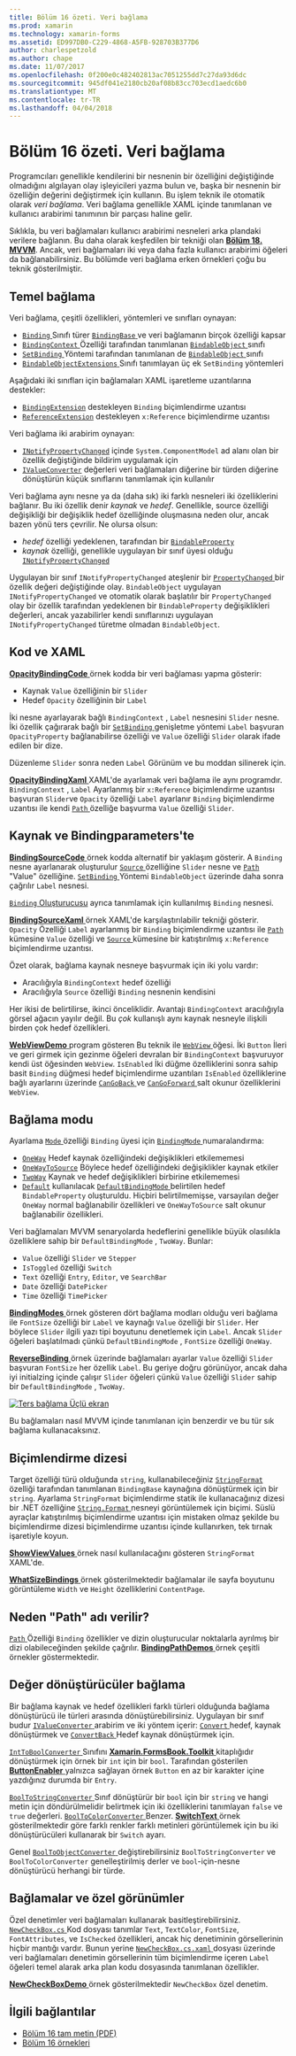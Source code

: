 ```yaml
---
title: Bölüm 16 özeti. Veri bağlama
ms.prod: xamarin
ms.technology: xamarin-forms
ms.assetid: ED997DB0-C229-4868-A5FB-928703B377D6
author: charlespetzold
ms.author: chape
ms.date: 11/07/2017
ms.openlocfilehash: 0f200e0c482402813ac7051255dd7c27da93d6dc
ms.sourcegitcommit: 945df041e2180cb20af08b83cc703ecd1aedc6b0
ms.translationtype: MT
ms.contentlocale: tr-TR
ms.lasthandoff: 04/04/2018
---
```

# <a name="summary-of-chapter-16-data-binding"></a>Bölüm 16 özeti. Veri bağlama

Programcıları genellikle kendilerini bir nesnenin bir özelliğini değiştiğinde olmadığını algılayan olay işleyicileri yazma bulun ve, başka bir nesnenin bir özelliğin değerini değiştirmek için kullanın. Bu işlem teknik ile otomatik olarak *veri bağlama*. Veri bağlama genellikle XAML içinde tanımlanan ve kullanıcı arabirimi tanımının bir parçası haline gelir.

Sıklıkla, bu veri bağlamaları kullanıcı arabirimi nesneleri arka plandaki verilere bağlanın. Bu daha olarak keşfedilen bir tekniği olan [ **Bölüm 18. MVVM**](chapter18.md). Ancak, veri bağlamaları iki veya daha fazla kullanıcı arabirimi öğeleri da bağlanabilirsiniz. Bu bölümde veri bağlama erken örnekleri çoğu bu teknik gösterilmiştir.

## <a name="binding-basics"></a>Temel bağlama

Veri bağlama, çeşitli özellikleri, yöntemleri ve sınıfları oynayan:

- [ `Binding` ](https://developer.xamarin.com/api/type/Xamarin.Forms.Binding/) Sınıfı türer [ `BindingBase` ](https://developer.xamarin.com/api/type/Xamarin.Forms.BindingBase/) ve veri bağlamanın birçok özelliği kapsar
- [ `BindingContext` ](https://developer.xamarin.com/api/property/Xamarin.Forms.BindableObject.BindingContext/) Özelliği tarafından tanımlanan [ `BindableObject` ](https://developer.xamarin.com/api/type/Xamarin.Forms.BindableObject/) sınıfı
- [ `SetBinding` ](https://developer.xamarin.com/api/member/Xamarin.Forms.BindableObject.SetBinding/p/Xamarin.Forms.BindableProperty/Xamarin.Forms.BindingBase/) Yöntemi tarafından tanımlanan de [ `BindableObject` ](https://developer.xamarin.com/api/type/Xamarin.Forms.BindableObject/) sınıfı
- [ `BindableObjectExtensions` ](https://developer.xamarin.com/api/type/Xamarin.Forms.BindableObjectExtensions/) Sınıfı tanımlayan üç ek `SetBinding` yöntemleri

Aşağıdaki iki sınıfları için bağlamaları XAML işaretleme uzantılarına destekler:

- [`BindingExtension`](https://developer.xamarin.com/api/type/Xamarin.Forms.Xaml.BindingExtension/) destekleyen `Binding` biçimlendirme uzantısı
- [`ReferenceExtension`](https://developer.xamarin.com/api/type/Xamarin.Forms.Xaml.ReferenceExtension/) destekleyen `x:Reference` biçimlendirme uzantısı

Veri bağlama iki arabirim oynayan:

- [`INotifyPropertyChanged`](https://developer.xamarin.com/api/type/System.ComponentModel.INotifyPropertyChanged/) içinde `System.ComponentModel` ad alanı olan bir özellik değiştiğinde bildirim uygulamak için
- [`IValueConverter`](https://developer.xamarin.com/api/type/Xamarin.Forms.IValueConverter/) değerleri veri bağlamaları diğerine bir türden diğerine dönüştürün küçük sınıflarını tanımlamak için kullanılır

Veri bağlama aynı nesne ya da (daha sık) iki farklı nesneleri iki özelliklerini bağlanır. Bu iki özellik denir *kaynak* ve *hedef*. Genellikle, source özelliği değişikliği bir değişiklik hedef özelliğinde oluşmasına neden olur, ancak bazen yönü ters çevrilir. Ne olursa olsun:

- *hedef* özelliği yedeklenen, tarafından bir [`BindableProperty`](https://developer.xamarin.com/api/type/Xamarin.Forms.BindableProperty/)
- *kaynak* özelliği, genellikle uygulayan bir sınıf üyesi olduğu [`INotifyPropertyChanged`](https://developer.xamarin.com/api/type/System.ComponentModel.INotifyPropertyChanged/)

Uygulayan bir sınıf `INotifyPropertyChanged` ateşlenir bir [ `PropertyChanged` ](https://developer.xamarin.com/api/event/System.ComponentModel.INotifyPropertyChanged.PropertyChanged/) bir özellik değeri değiştiğinde olay. `BindableObject` uygulayan `INotifyPropertyChanged` ve otomatik olarak başlatılır bir `PropertyChanged` olay bir özellik tarafından yedeklenen bir `BindableProperty` değişiklikleri değerleri, ancak yazabilirler kendi sınıflarınızı uygulayan `INotifyPropertyChanged` türetme olmadan `BindableObject`.

## <a name="code-and-xaml"></a>Kod ve XAML

[ **OpacityBindingCode** ](https://github.com/xamarin/xamarin-forms-book-samples/tree/master/Chapter16/OpacityBindingCode) örnek kodda bir veri bağlaması yapma gösterir:

- Kaynak `Value` özelliğinin bir `Slider`
- Hedef `Opacity` özelliğinin bir `Label`

İki nesne ayarlayarak bağlı `BindingContext` , `Label` nesnesini `Slider` nesne. İki özellik çağırarak bağlı bir [ `SetBinding` ](https://developer.xamarin.com/api/member/Xamarin.Forms.BindableObjectExtensions.SetBinding/p/Xamarin.Forms.BindableObject/Xamarin.Forms.BindableProperty/System.String/) genişletme yöntemi `Label` başvuran `OpacityProperty` bağlanabilirse özelliği ve `Value` özelliği `Slider` olarak ifade edilen bir dize.

Düzenleme `Slider` sonra neden `Label` Görünüm ve bu moddan silinerek için.

[ **OpacityBindingXaml** ](https://github.com/xamarin/xamarin-forms-book-samples/tree/master/Chapter16/OpacityBindingXaml) XAML'de ayarlamak veri bağlama ile aynı programdır. `BindingContext` , `Label` Ayarlanmış bir `x:Reference` biçimlendirme uzantısı başvuran `Slider`ve `Opacity` özelliği `Label` ayarlanır `Binding` biçimlendirme uzantısı ile kendi [ `Path` ](https://developer.xamarin.com/api/property/Xamarin.Forms.Binding.Path/) özelliğe başvurma `Value` özelliği `Slider`.

## <a name="source-and-bindingcontext"></a>Kaynak ve Bindingparameters'te

[ **BindingSourceCode** ](https://github.com/xamarin/xamarin-forms-book-samples/tree/master/Chapter16/BindingSourceCode) örnek kodda alternatif bir yaklaşım gösterir. A `Binding` nesne ayarlanarak oluşturulur [ `Source` ](https://developer.xamarin.com/api/property/Xamarin.Forms.Binding.Source/) özelliğine `Slider` nesne ve [ `Path` ](https://developer.xamarin.com/api/property/Xamarin.Forms.Binding.Path/) "Value" özelliğine. [ `SetBinding` ](https://developer.xamarin.com/api/member/Xamarin.Forms.BindableObject.SetBinding/p/Xamarin.Forms.BindableProperty/Xamarin.Forms.BindingBase/) Yöntemi `BindableObject` üzerinde daha sonra çağrılır `Label` nesnesi.

[ `Binding` Oluşturucusu](https://developer.xamarin.com/api/constructor/Xamarin.Forms.Binding.Binding/p/System.String/Xamarin.Forms.BindingMode/Xamarin.Forms.IValueConverter/System.Object/System.String/System.Object/) ayrıca tanımlamak için kullanılmış `Binding` nesnesi.

[ **BindingSourceXaml** ](https://github.com/xamarin/xamarin-forms-book-samples/tree/master/Chapter16/BindingSourceXaml) örnek XAML'de karşılaştırılabilir tekniği gösterir. `Opacity` Özelliği `Label` ayarlanmış bir `Binding` biçimlendirme uzantısı ile [ `Path` ](https://developer.xamarin.com/api/property/Xamarin.Forms.Binding.Path/) kümesine `Value` özelliği ve [ `Source` ](https://developer.xamarin.com/api/property/Xamarin.Forms.Binding.Source/) kümesine bir katıştırılmış `x:Reference` biçimlendirme uzantısı.

Özet olarak, bağlama kaynak nesneye başvurmak için iki yolu vardır:

- Aracılığıyla `BindingContext` hedef özelliği
- Aracılığıyla `Source` özelliği `Binding` nesnenin kendisini

Her ikisi de belirtilirse, ikinci önceliklidir. Avantajı `BindingContext` aracılığıyla görsel ağacın yayılır değil. Bu *çok* kullanışlı aynı kaynak nesneyle ilişkili birden çok hedef özellikleri.

[ **WebViewDemo** ](https://github.com/xamarin/xamarin-forms-book-samples/tree/master/Chapter16/WebViewDemo) program gösteren Bu teknik ile [ `WebView` ](https://developer.xamarin.com/api/type/Xamarin.Forms.WebView/) öğesi. İki `Button` İleri ve geri girmek için gezinme öğeleri devralan bir `BindingContext` başvuruyor kendi üst öğesinden `WebView`. `IsEnabled` İki düğme özelliklerini sonra sahip basit `Binding` düğmesi hedef biçimlendirme uzantıları `IsEnabled` özelliklerine bağlı ayarlarını üzerinde [ `CanGoBack` ](https://developer.xamarin.com/api/property/Xamarin.Forms.WebView.CanGoBack/) ve [ `CanGoForward` ](https://developer.xamarin.com/api/property/Xamarin.Forms.WebView.CanGoForward/) salt okunur özelliklerini `WebView`.

## <a name="the-binding-mode"></a>Bağlama modu

Ayarlama [ `Mode` ](https://developer.xamarin.com/api/property/Xamarin.Forms.BindingBase.Mode/) özelliği `Binding` üyesi için [ `BindingMode` ](https://developer.xamarin.com/api/type/Xamarin.Forms.BindingMode/) numaralandırma:

- [`OneWay`](https://developer.xamarin.com/api/field/Xamarin.Forms.BindingMode.OneWay/) Hedef kaynak özelliğindeki değişiklikleri etkilememesi
- [`OneWayToSource`](https://developer.xamarin.com/api/field/Xamarin.Forms.BindingMode.OneWayToSource/) Böylece hedef özelliğindeki değişiklikler kaynak etkiler
- [`TwoWay`](https://developer.xamarin.com/api/field/Xamarin.Forms.BindingMode.TwoWay/) Kaynak ve hedef değişiklikleri birbirine etkilememesi
- [`Default`](https://developer.xamarin.com/api/field/Xamarin.Forms.BindingMode.Default/) kullanılacak [ `DefaultBindingMode` ](https://developer.xamarin.com/api/property/Xamarin.Forms.BindableProperty.DefaultBindingMode/) belirtilen hedef `BindableProperty` oluşturuldu. Hiçbiri belirtilmemişse, varsayılan değer `OneWay` normal bağlanabilir özellikleri ve `OneWayToSource` salt okunur bağlanabilir özellikleri.

Veri bağlamaları MVVM senaryolarda hedeflerini genellikle büyük olasılıkla özelliklere sahip bir `DefaultBindingMode` , `TwoWay`. Bunlar:

- `Value` özelliği `Slider` ve `Stepper`
- `IsToggled` özelliği `Switch`
- `Text` özelliği `Entry`, `Editor`, ve `SearchBar`
- `Date` özelliği `DatePicker`
- `Time` özelliği `TimePicker`

[ **BindingModes** ](https://github.com/xamarin/xamarin-forms-book-samples/tree/master/Chapter16/BindingModes) örnek gösteren dört bağlama modları olduğu veri bağlama ile `FontSize` özelliği bir `Label` ve kaynağı `Value` özelliği bir `Slider`. Her böylece `Slider` ilgili yazı tipi boyutunu denetlemek için `Label`. Ancak `Slider` öğeleri başlatılmadı çünkü `DefaultBindingMode` , `FontSize` özelliği `OneWay`.

[ **ReverseBinding** ](https://github.com/xamarin/xamarin-forms-book-samples/tree/master/Chapter16/ReverseBinding) örnek üzerinde bağlamaları ayarlar `Value` özelliği `Slider` başvuran `FontSize` her özellik `Label`. Bu geriye doğru görünüyor, ancak daha iyi initialzing içinde çalışır `Slider` öğeleri çünkü `Value` özelliği `Slider` sahip bir `DefaultBindingMode` , `TwoWay`.

[![Ters bağlama Üçlü ekran](images/ch16fg06-small.png "ters bağlama")](images/ch16fg06-large.png#lightbox "ters bağlama")

Bu bağlamaları nasıl MVVM içinde tanımlanan için benzerdir ve bu tür sık bağlama kullanacaksınız.

## <a name="string-formatting"></a>Biçimlendirme dizesi

Target özelliği türü olduğunda `string`, kullanabileceğiniz [ `StringFormat` ](https://developer.xamarin.com/api/property/Xamarin.Forms.BindingBase.StringFormat/) özelliği tarafından tanımlanan `BindingBase` kaynağına dönüştürmek için bir `string`. Ayarlama `StringFormat` biçimlendirme statik ile kullanacağınız dizesi bir .NET özelliğine [ `String.Format` ](https://developer.xamarin.com/api/member/System.String.Format/p/System.String/System.Object/) nesneyi görüntülemek için biçimi. Süslü ayraçlar katıştırılmış biçimlendirme uzantısı için mistaken olmaz şekilde bu biçimlendirme dizesi biçimlendirme uzantısı içinde kullanırken, tek tırnak işaretiyle koyun.

[ **ShowViewValues** ](https://github.com/xamarin/xamarin-forms-book-samples/tree/master/Chapter16/ShowViewValues) örnek nasıl kullanılacağını gösteren `StringFormat` XAML'de.

[ **WhatSizeBindings** ](https://github.com/xamarin/xamarin-forms-book-samples/tree/master/Chapter16/WhatSizeBindings) örnek gösterilmektedir bağlamalar ile sayfa boyutunu görüntüleme `Width` ve `Height` özelliklerini `ContentPage`.

## <a name="why-is-it-called-path"></a>Neden "Path" adı verilir?

[ `Path` ](https://developer.xamarin.com/api/property/Xamarin.Forms.Binding.Path/) Özelliği `Binding` özellikler ve dizin oluşturucular noktalarla ayrılmış bir dizi olabileceğinden şekilde çağrılır. [ **BindingPathDemos** ](https://github.com/xamarin/xamarin-forms-book-samples/tree/master/Chapter16/BindingPathDemos) örnek çeşitli örnekler göstermektedir.

## <a name="binding-value-converters"></a>Değer dönüştürücüler bağlama

Bir bağlama kaynak ve hedef özellikleri farklı türleri olduğunda bağlama dönüştürücü ile türleri arasında dönüştürebilirsiniz. Uygulayan bir sınıf budur [ `IValueConverter` ](https://developer.xamarin.com/api/type/Xamarin.Forms.IValueConverter/) arabirim ve iki yöntem içerir: [ `Convert` ](https://developer.xamarin.com/api/member/Xamarin.Forms.IValueConverter.Convert/p/System.Object/System.Type/System.Object/System.Globalization.CultureInfo/) hedef, kaynak dönüştürmek ve [ `ConvertBack` ](https://developer.xamarin.com/api/member/Xamarin.Forms.IValueConverter.ConvertBack/p/System.Object/System.Type/System.Object/System.Globalization.CultureInfo/) Hedef kaynak dönüştürmek için.

[ `IntToBoolConverter` ](https://github.com/xamarin/xamarin-forms-book-samples/blob/master/Libraries/Xamarin.FormsBook.Toolkit/Xamarin.FormsBook.Toolkit/IntToBoolConverter.cs) Sınıfını [ **Xamarin.FormsBook.Toolkit** ](https://github.com/xamarin/xamarin-forms-book-samples/tree/master/Libraries/Xamarin.FormsBook.Toolkit) kitaplığıdır dönüştürmek için örnek bir `int` için bir `bool`. Tarafından gösterilen [ **ButtonEnabler** ](https://github.com/xamarin/xamarin-forms-book-samples/tree/master/Chapter16/ButtonEnabler) yalnızca sağlayan örnek `Button` en az bir karakter içine yazdığınız durumda bir `Entry`.

[ `BoolToStringConverter` ](https://github.com/xamarin/xamarin-forms-book-samples/blob/master/Libraries/Xamarin.FormsBook.Toolkit/Xamarin.FormsBook.Toolkit/BoolToStringConverter.cs) Sınıf dönüştürür bir `bool` için bir `string` ve hangi metin için döndürülmelidir belirtmek için iki özelliklerini tanımlayan `false` ve `true` değerleri.
[ `BoolToColorConverter` ](https://github.com/xamarin/xamarin-forms-book-samples/blob/master/Libraries/Xamarin.FormsBook.Toolkit/Xamarin.FormsBook.Toolkit/BoolToColorConverter.cs) Benzer. [ **SwitchText** ](https://github.com/xamarin/xamarin-forms-book-samples/tree/master/Chapter16/SwitchText) örnek gösterilmektedir göre farklı renkler farklı metinleri görüntülemek için bu iki dönüştürücüleri kullanarak bir `Switch` ayarı.

Genel [ `BoolToObjectConverter` ](https://github.com/xamarin/xamarin-forms-book-samples/blob/master/Libraries/Xamarin.FormsBook.Toolkit/Xamarin.FormsBook.Toolkit/BoolToObjectConverter.cs) değiştirebilirsiniz `BoolToStringConverter` ve `BoolToColorConverter` genelleştirilmiş derler ve `bool`-için-nesne dönüştürücü herhangi bir türde.

## <a name="bindings-and-custom-views"></a>Bağlamalar ve özel görünümler

Özel denetimler veri bağlamaları kullanarak basitleştirebilirsiniz. [ `NewCheckBox.cs` ](https://github.com/xamarin/xamarin-forms-book-samples/blob/master/Libraries/Xamarin.FormsBook.Toolkit/Xamarin.FormsBook.Toolkit/NewCheckBox.xaml.cs) Kod dosyası tanımlar `Text`, `TextColor`, `FontSize`, `FontAttributes`, ve `IsChecked` özellikleri, ancak hiç denetiminin görsellerinin hiçbir mantığı vardır.
Bunun yerine [ `NewCheckBox.cs.xaml` ](https://github.com/xamarin/xamarin-forms-book-samples/blob/master/Libraries/Xamarin.FormsBook.Toolkit/Xamarin.FormsBook.Toolkit/NewCheckBox.xaml) dosyası üzerinde veri bağlamaları denetimin görsellerinin tüm biçimlendirme içeren `Label` öğeleri temel alarak arka plan kodu dosyasında tanımlanan özellikler.

[ **NewCheckBoxDemo** ](https://github.com/xamarin/xamarin-forms-book-samples/tree/master/Chapter16/NewCheckBoxDemo) örnek gösterilmektedir `NewCheckBox` özel denetim.



## <a name="related-links"></a>İlgili bağlantılar

- [Bölüm 16 tam metin (PDF)](https://download.xamarin.com/developer/xamarin-forms-book/XamarinFormsBook-Ch16-Apr2016.pdf)
- [Bölüm 16 örnekleri](https://github.com/xamarin/xamarin-forms-book-samples/tree/master/Chapter16)
